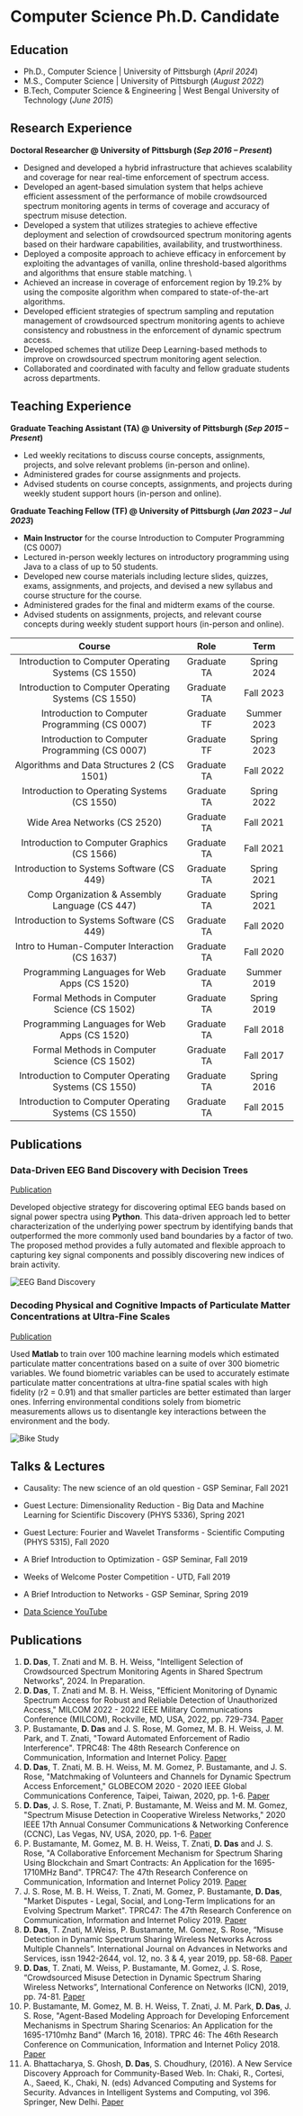 # Computer Science Ph.D. Candidate

## Education
- Ph.D., Computer Science | University of Pittsburgh (_April 2024_)								       		
- M.S., Computer Science	| University of Pittsburgh (_August 2022_)	 			        		
- B.Tech, Computer Science & Engineering | West Bengal University of Technology (_June 2015_)

## Research Experience
**Doctoral Researcher @ University of Pittsburgh (_Sep 2016 – Present_)**
- Designed and developed a hybrid infrastructure that achieves scalability and coverage for near real-time enforcement of spectrum access.
- Developed an agent-based simulation system that helps achieve efficient assessment of the performance of mobile crowdsourced spectrum monitoring agents in terms of coverage and accuracy of spectrum misuse detection.
- Developed a system that utilizes strategies to achieve effective deployment and selection of crowdsourced spectrum monitoring agents based on their hardware capabilities, availability, and trustworthiness.
- Deployed a composite approach to achieve efficacy in enforcement by exploiting the advantages of vanilla, online threshold-based algorithms and algorithms that ensure stable matching. \
- Achieved an increase in coverage of enforcement region by 19.2% by using the composite algorithm when compared to state-of-the-art algorithms.
- Developed efficient strategies of spectrum sampling and reputation management of crowdsourced spectrum monitoring agents to achieve consistency and robustness in the enforcement of dynamic spectrum access.
- Developed schemes that utilize Deep Learning-based methods to improve on crowdsourced spectrum monitoring agent selection.
- Collaborated and coordinated with faculty and fellow graduate students across departments.

## Teaching Experience
**Graduate Teaching Assistant (TA) @ University of Pittsburgh (_Sep 2015 – Present_)**
- Led weekly recitations to discuss course concepts, assignments, projects, and solve relevant problems (in-person and online).
- Administered grades for course assignments and projects.
- Advised students on course concepts, assignments, and projects during weekly student support hours (in-person and online).

**Graduate Teaching Fellow (TF) @ University of Pittsburgh (_Jan 2023 – Jul 2023_)**
- **Main Instructor** for the course Introduction to Computer Programming (CS 0007)
- Lectured in-person weekly lectures on introductory programming using Java to a class of up to 50 students.
- Developed new course materials including lecture slides, quizzes, exams, assignments, and projects, and devised a new syllabus and course structure for the course.
- Administered grades for the final and midterm exams of the course.
- Advised students on assignments, projects, and relevant course concepts during weekly student support hours (in-person and online).



| Course                                               |   Role                    |     Term            |
| :---------------:                                    | :------:                  | :---:               |
| Introduction to Computer Operating Systems (CS 1550) |   Graduate TA             | Spring 2024         |
| Introduction to Computer Operating Systems (CS 1550) |   Graduate TA             | Fall 2023           |
| Introduction to Computer Programming (CS 0007)       |   Graduate TF             | Summer 2023         |
| Introduction to Computer Programming (CS 0007)       |   Graduate TF             | Spring 2023         |
| Algorithms and Data Structures 2 (CS 1501)           |   Graduate TA             | Fall 2022           |
| Introduction to Operating Systems (CS 1550)          |   Graduate TA             | Spring 2022         |
| Wide Area Networks (CS 2520)                         |   Graduate TA             | Fall 2021           |
| Introduction to Computer Graphics (CS 1566)          |   Graduate TA             | Fall 2021           |
| Introduction to Systems Software (CS 449)            |   Graduate TA             | Spring 2021         |
| Comp Organization & Assembly Language (CS 447)       |   Graduate TA             | Spring 2021         |
| Introduction to Systems Software (CS 449)            |   Graduate TA             | Fall 2020           |
| Intro to Human-Computer Interaction (CS 1637)        |   Graduate TA             | Fall 2020           |
| Programming Languages for Web Apps (CS 1520)         |   Graduate TA             | Summer 2019         |
| Formal Methods in Computer Science (CS 1502)         |   Graduate TA             | Spring 2019         |
| Programming Languages for Web Apps (CS 1520)         |   Graduate TA             | Fall 2018           |
| Formal Methods in Computer Science (CS 1502)         |   Graduate TA             | Fall 2017           |
| Introduction to Computer Operating Systems (CS 1550) |   Graduate TA             | Spring 2016         |
| Introduction to Computer Operating Systems (CS 1550) |   Graduate TA             | Fall 2015           |






## Publications
### Data-Driven EEG Band Discovery with Decision Trees
[Publication](https://www.mdpi.com/1424-8220/22/8/3048)

Developed objective strategy for discovering optimal EEG bands based on signal power spectra using **Python**. This data-driven approach led to better characterization of the underlying power spectrum by identifying bands that outperformed the more commonly used band boundaries by a factor of two. The proposed method provides a fully automated and flexible approach to capturing key signal components and possibly discovering new indices of brain activity.

![EEG Band Discovery](/assets/img/eeg_band_discovery.jpeg)

### Decoding Physical and Cognitive Impacts of Particulate Matter Concentrations at Ultra-Fine Scales
[Publication](https://www.mdpi.com/1424-8220/22/11/4240)

Used **Matlab** to train over 100 machine learning models which estimated particulate matter concentrations based on a suite of over 300 biometric variables. We found biometric variables can be used to accurately estimate particulate matter concentrations at ultra-fine spatial scales with high fidelity (r2 = 0.91) and that smaller particles are better estimated than larger ones. Inferring environmental conditions solely from biometric measurements allows us to disentangle key interactions between the environment and the body.

![Bike Study](/assets/img/bike_study.jpeg)

## Talks & Lectures
- Causality: The new science of an old question - GSP Seminar, Fall 2021
- Guest Lecture: Dimensionality Reduction - Big Data and Machine Learning for Scientific Discovery (PHYS 5336), Spring 2021
- Guest Lecture: Fourier and Wavelet Transforms - Scientific Computing (PHYS 5315), Fall 2020
- A Brief Introduction to Optimization - GSP Seminar, Fall 2019
- Weeks of Welcome Poster Competition - UTD, Fall 2019
- A Brief Introduction to Networks - GSP Seminar, Spring 2019

- [Data Science YouTube](https://www.youtube.com/channel/UCa9gErQ9AE5jT2DZLjXBIdA)

## Publications

1. **D. Das**, T. Znati and M. B. H. Weiss, "Intelligent Selection of Crowdsourced Spectrum Monitoring Agents in Shared Spectrum Networks", 2024. In Preparation.
2. **D. Das**, T. Znati and M. B. H. Weiss, "Efficient Monitoring of Dynamic Spectrum Access for Robust and Reliable Detection of Unauthorized Access," MILCOM 2022 - 2022 IEEE Military Communications Conference (MILCOM), Rockville, MD, USA, 2022, pp. 729-734. [Paper](https://ieeexplore.ieee.org/document/10017939)
3. P. Bustamante, **D. Das** and J. S. Rose, M. Gomez, M. B. H. Weiss, J. M. Park, and T. Znati, "Toward Automated Enforcement of Radio Interference". TPRC48: The 48th Research Conference on Communication, Information and Internet Policy. [Paper](https://papers.ssrn.com/sol3/papers.cfm?abstract_id=3749751)
4. **D. Das**, T. Znati, M. B. H. Weiss, M. M. Gomez, P. Bustamante, and J. S. Rose, "Matchmaking of Volunteers and Channels for Dynamic Spectrum Access Enforcement," GLOBECOM 2020 - 2020 IEEE Global Communications Conference, Taipei, Taiwan, 2020, pp. 1-6. [Paper](https://ieeexplore.ieee.org/document/9322635)
5. **D. Das**, J. S. Rose, T. Znati, P. Bustamante, M. Weiss and M. M. Gomez, "Spectrum Misuse Detection in Cooperative Wireless Networks," 2020 IEEE 17th Annual Consumer Communications & Networking Conference (CCNC), Las Vegas, NV, USA, 2020, pp. 1-6. [Paper](https://ieeexplore.ieee.org/abstract/document/9045655)
6. P. Bustamante, M. Gomez, M. B. H. Weiss, T. Znati, **D. Das** and J. S. Rose, "A Collaborative Enforcement Mechanism for Spectrum Sharing Using Blockchain and Smart Contracts: An Application for the 1695-1710MHz Band". TPRC47: The 47th Research Conference on Communication, Information and Internet Policy 2019. [Paper](https://papers.ssrn.com/sol3/papers.cfm?abstract_id=3427469)
7. J. S. Rose, M. B. H. Weiss, T. Znati, M. Gomez, P. Bustamante, **D. Das**, "Market Disputes - Legal, Social, and Long-Term Implications for an Evolving Spectrum Market". TPRC47: The 47th Research Conference on Communication, Information and Internet Policy 2019. [Paper](https://papers.ssrn.com/sol3/papers.cfm?abstract_id=3429406)
8. **D. Das**, T. Znati, M.Weiss, P. Bustamante, M. Gomez, S. Rose, “Misuse Detection in Dynamic Spectrum Sharing Wireless Networks Across Multiple Channels”. International Journal on Advances in Networks and Services, issn 1942-2644, vol. 12, no. 3 & 4, year 2019, pp. 58-68. [Paper](http://www.iariajournals.org/networks_and_services/netser_v12_n34_2019_paged.pdf#page=31)
9. **D. Das**, T. Znati, M. Weiss, P. Bustamante, M. Gomez, J. S. Rose, “Crowdsourced Misuse Detection in Dynamic Spectrum Sharing Wireless Networks”, International Conference on Networks (ICN), 2019, pp. 74-81. [Paper](https://personales.upv.es/thinkmind/dl/conferences/icn/icn_2019/icn_2019_5_30_30049.pdf)
10. P. Bustamante, M. Gomez, M. B. H. Weiss, T. Znati, J. M. Park, **D. Das**, J. S. Rose, "Agent-Based Modeling Approach for Developing Enforcement Mechanisms in Spectrum Sharing Scenarios: An Application for the 1695-1710mhz Band" (March 16, 2018). TPRC 46: The 46th Research Conference on Communication, Information and Internet Policy 2018. [Paper](https://papers.ssrn.com/sol3/papers.cfm?abstract_id=3142122)
11. A. Bhattacharya, S. Ghosh, **D. Das**, S. Choudhury, (2016). A New Service Discovery Approach for Community-Based Web. In: Chaki, R., Cortesi, A., Saeed, K., Chaki, N. (eds) Advanced Computing and Systems for Security. Advances in Intelligent Systems and Computing, vol 396. Springer, New Delhi. [Paper](https://link.springer.com/chapter/10.1007/978-81-322-2653-6_10)




